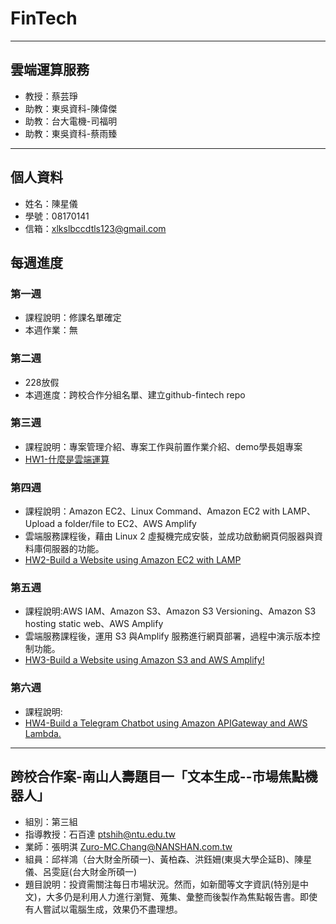 # FinTech

  ---
  ## 雲端運算服務
   * 教授：蔡芸琤
   * 助教：東吳資科-陳偉傑
   * 助教：台大電機-司福明
   * 助教：東吳資科-蔡雨臻

  ---
  ## 個人資料
  * 姓名：陳星儀
  * 學號：08170141
  * 信箱：xlkslbccdtls123@gmail.com

  ## 每週進度
  ### 第一週
   * 課程說明：修課名單確定
   * 本週作業：無
  ### 第二週
   * 228放假
   * 本週進度：跨校合作分組名單、建立github-fintech repo
  ### 第三週
   * 課程說明：專案管理介紹、專案工作與前置作業介紹、demo學長姐專案
   * [HW1-什麼是雲端運算](https://github.com/hsingyichen/FinTech/blob/main/HW1/cloudcomputing.md)
  ### 第四週
   * 課程說明：Amazon EC2、Linux Command、Amazon EC2 with LAMP、Upload a folder/file to EC2、AWS Amplify
   * 雲端服務課程後，藉由 Linux 2 虛擬機完成安裝，並成功啟動網頁伺服器與資料庫伺服器的功能。
   * [HW2-Build a Website using Amazon EC2 with LAMP](https://www.youtube.com/watch?v=v7lfZeK3Sik)
  ### 第五週
   * 課程說明:AWS IAM、Amazon S3、Amazon S3 Versioning、Amazon S3 hosting static web、AWS Amplify
   * 雲端服務課程後，運用 S3 與Amplify 服務進行網頁部署，過程中演示版本控制功能。
   * [HW3-Build a Website using Amazon S3 and AWS Amplify!](https://www.youtube.com/watch?v=q-v2G2_7sS4)

  ### 第六週
  * 課程說明:
   * [HW4-Build a Telegram Chatbot using Amazon APIGateway and AWS Lambda.](https://youtu.be/SZGgQldmZvI)

---
## 跨校合作案-南山人壽題目一「文本生成--市場焦點機器人」
   * 組別：第三組
   * 指導教授：石百達 ptshih@ntu.edu.tw
   * 業師：張明淇 Zuro-MC.Chang@NANSHAN.com.tw
   * 組員：邱祥鴻（台大財金所碩一)、黃柏森、洪鈺姍(東吳大學企延B)、陳星儀、呂雯庭(台大財金所碩一)
   * 題目說明：投資需關注每日市場狀況。然而，如新聞等文字資訊(特別是中文)，大多仍是利用人力進行瀏覽、蒐集、彙整而後製作為焦點報告書。即使有人嘗試以電腦生成，效果仍不盡理想。
